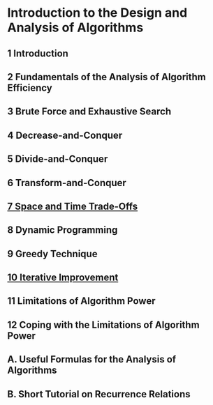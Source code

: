 # Introduction to the Design and Analysis of Algorithms


## 1 Introduction

## 2 Fundamentals of the Analysis of Algorithm Efficiency


## 3 Brute Force and Exhaustive Search


## 4 Decrease-and-Conquer

## 5 Divide-and-Conquer

## 6 Transform-and-Conquer

## [7 Space and Time Trade-Offs](7-space-time-tradeoffs.md)

## 8 Dynamic Programming

## 9 Greedy Technique

## [10 Iterative Improvement](10-iterative-improvement.md)

## 11 Limitations of Algorithm Power

## 12 Coping with the  Limitations of Algorithm Power


## A. Useful Formulas for the Analysis of Algorithms

## B. Short Tutorial on Recurrence Relations
